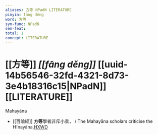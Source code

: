 ```yaml
---
aliases: 方等 NPadN LITERATURE
pinyin: fāng děng
word: 方等
syn-func: NPadN
sem-feat: 
total: 1
concept: LITERATURE 
---
```

# [[方等]] *[[fāng děng]]*  [[uuid-14b56546-32fd-4321-8d73-3e4b18316c15|NPadN]] [[LITERATURE]]
Mahayāna
 - [[百喻經]] **方等**學者非斥小乘， / The Mahayāna scholars criticise the Hīnayāna,[HXWD](https://hxwd.org/textview.html?location=KR6b0066_T_003-0551a.13)